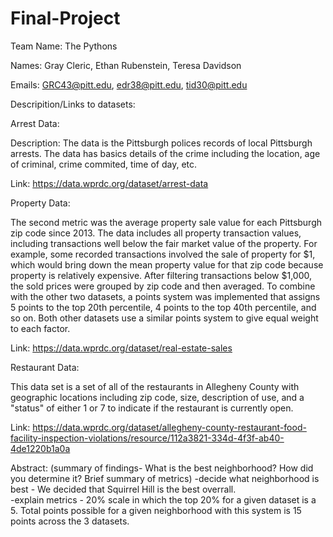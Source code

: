 # Final-Project
Team Name: The Pythons

Names: Gray Cleric, Ethan Rubenstein, Teresa Davidson

Emails: GRC43@pitt.edu, edr38@pitt.edu, tid30@pitt.edu



Descripition/Links to datasets:

Arrest Data:

Description: The data is the Pittsburgh polices records of local Pittsburgh arrests.  The data has basics details of the crime including 
the location, age of criminal, crime commited, time of day, etc.  

Link: https://data.wprdc.org/dataset/arrest-data

Property Data:

The second metric was the average property sale value for each Pittsburgh zip code since 2013. The data includes all property transaction values, including transactions well below the fair market value of the property. For example, some recorded transactions involved the sale of property for $1, which would bring down the mean property value for that zip code because property is relatively expensive. After filtering transactions below $1,000, the sold prices were grouped by zip code and then averaged. To combine with the other two datasets, a points system was implemented that assigns 5 points to the top 20th percentile, 4 points to the top 40th percentile, and so on. Both other datasets use a similar points system to give equal weight to each factor.

Link: https://data.wprdc.org/dataset/real-estate-sales


Restaurant Data:

This data set is a set of all of the restaurants in Allegheny County with geographic locations including zip code, size, description of use, and a "status" of either 1 or 7 to indicate if the restaurant is currently open.

Link: https://data.wprdc.org/dataset/allegheny-county-restaurant-food-facility-inspection-violations/resource/112a3821-334d-4f3f-ab40-4de1220b1a0a



Abstract: (summary of findings- What is the best neighborhood? How did you determine it? Brief summary of metrics)
-decide what neighborhood is best - We decided that Squirrel Hill is the best overrall.  
-explain metrics - 20% scale in which the top 20% for a given dataset is a 5.  Total points possible for a given neighborhood
with this system is 15 points across the 3 datasets.  
